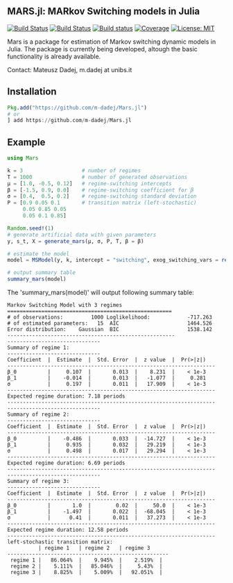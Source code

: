 ## MARS.jl: MARkov Switching models in Julia

[![Build Status](https://github.com/m-dadej/MARS.jl/actions/workflows/CI.yml/badge.svg?branch=main)](https://github.com/m-dadej/MARS.jl/actions/workflows/CI.yml?query=branch%3Amain)
[![Build Status](https://app.travis-ci.com/m-dadej/MARS.jl.svg?branch=main)](https://app.travis-ci.com/m-dadej/MARS.jl)
[![Build status](https://ci.appveyor.com/api/projects/status/2o7c7dny19u0e18u?svg=true)](https://ci.appveyor.com/project/m-dadej/mars-jl-ovb60)
[![Coverage](https://codecov.io/gh/m-dadej/MARS.jl/branch/main/graph/badge.svg)](https://codecov.io/gh/m-dadej/MARS.jl)
[![License: MIT](https://img.shields.io/badge/License-MIT-yellow.svg)](https://opensource.org/licenses/MIT)


Mars is a package for estimation of Markov switching dynamic models in Julia. The package is currently being developed, altough the basic functionality is already available. 

Contact: Mateusz Dadej, m.dadej at unibs.it


## Installation
```julia
Pkg.add("https://github.com/m-dadej/Mars.jl")
# or
] add https://github.com/m-dadej/Mars.jl
```

## Example
```julia
using Mars

k = 3                   # number of regimes
T = 1000                # number of generated observations
μ = [1.0, -0.5, 0.12]   # regime-switching intercepts
β = [-1.5, 0.9, 0.0]    # regime-switching coefficient for β
σ = [0.4,  0.5, 0.2]    # regime-switching standard deviation
P = [0.9 0.05 0.1       # transition matrix (left-stochastic)
     0.05 0.85 0.05
     0.05 0.1 0.85]

Random.seed!(1)
# generate artificial data with given parameters
y, s_t, X = generate_mars(μ, σ, P, T, β = β) 

# estimate the model
model = MSModel(y, k, intercept = "switching", exog_switching_vars = reshape(X[:,2],T,1))

# output summary table
summary_mars(model)
````

The 'summary_mars(model)' will output following summary table:

```jldoctest
Markov Switching Model with 3 regimes
=====================================================
# of observations:         1000 Loglikelihood:            -717.263 
# of estimated parameters:   15  AIC                      1464.526 
Error distribution:    Gaussian  BIC                      1538.142 
------------------------------------------------------
------------------------------
Summary of regime 1: 
------------------------------
Coefficient  |  Estimate  |  Std. Error  |  z value  |  Pr(>|z|)   
-------------------------------------------------------------------
β_0          |     0.107  |       0.013  |    8.231  |    < 1e-3  
β_1          |    -0.014  |       0.013  |   -1.077  |     0.281   
σ            |     0.197  |       0.011  |   17.909  |    < 1e-3   
-------------------------------------------------------------------
Expected regime duration: 7.18 periods
-------------------------------------------------------------------
------------------------------
Summary of regime 2: 
------------------------------
Coefficient  |  Estimate  |  Std. Error  |  z value  |  Pr(>|z|)   
-------------------------------------------------------------------
β_0          |    -0.486  |       0.033  |  -14.727  |    < 1e-3  
β_1          |     0.935  |       0.032  |   29.219  |    < 1e-3  
σ            |     0.498  |       0.017  |   29.294  |    < 1e-3
-------------------------------------------------------------------
Expected regime duration: 6.69 periods
-------------------------------------------------------------------
------------------------------
Summary of regime 3:
------------------------------
Coefficient  |  Estimate  |  Std. Error  |  z value  |  Pr(>|z|)
-------------------------------------------------------------------
β_0          |       1.0  |        0.02  |     50.0  |    < 1e-3  
β_1          |    -1.497  |       0.022  |  -68.045  |    < 1e-3  
σ            |      0.41  |       0.011  |   37.273  |    < 1e-3
-------------------------------------------------------------------
Expected regime duration: 12.58 periods
-------------------------------------------------------------------
left-stochastic transition matrix:
          | regime 1   | regime 2   | regime 3
----------------------------------------------------
 regime 1 |   86.064%  |    9.945%  |    2.519%  |
 regime 2 |    5.111%  |   85.046%  |     5.43%  |
 regime 3 |    8.825%  |    5.009%  |   92.051%  |

 ```
